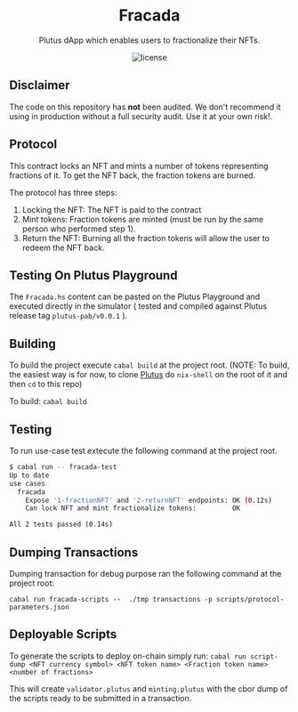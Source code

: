 <h1 align="center">
  Fracada
</h1>
<p align="center">Plutus dApp which enables users to fractionalize their NFTs.</p>

<p align="center"><img src="https://img.shields.io/badge/license-mit-blue?style=for-the-badge&logo=none" alt="license" /></p>

## Disclaimer

The code on this repository has **not** been audited. We don't recommend it using in production without a full security audit. Use it at your own risk!.

## Protocol

This contract locks an NFT and mints a number of tokens representing fractions of it. To get the NFT back, the fraction tokens are burned.

The protocol has three steps:

1. Locking the NFT: The NFT is paid to the contract
2. Mint tokens: Fraction tokens are minted (must be run by the same person who performed step 1).
3. Return the NFT: Burning all the fraction tokens will allow the user to redeem the NFT back.

## Testing On Plutus Playground

The `Fracada.hs` content can be pasted on the Plutus Playground and executed directly in the simulator ( tested and compiled against Plutus release tag `plutus-pab/v0.0.1` ).

## Building

To build the project execute `cabal build` at the project root.
(NOTE: To build, the easiest way is for now, to clone [Plutus](https://github.com/input-output-hk/plutus) do `nix-shell` on the root of it and then `cd` to this repo)

To build:
`cabal build`

## Testing

To run use-case test extecute the following command at the project root.
``` bash
$ cabal run -- fracada-test
Up to date
use cases
  fracada
    Expose '1-fractionNFT' and '2-returnNFT' endpoints: OK (0.12s)
    Can lock NFT and mint fractionalize tokens:         OK

All 2 tests passed (0.14s)
```

## Dumping Transactions

Dumping transaction for debug purpose ran the following command at the project root:

`cabal run fracada-scripts --  ./tmp transactions -p scripts/protocol-parameters.json`

## Deployable Scripts

To generate the scripts to deploy on-chain simply run:
`cabal run script-dump <NFT currency symbol> <NFT token name> <Fraction token name> <number of fractions>`

This will create `validator.plutus` and `minting.plutus` with the cbor dump of the scripts ready to be submitted in a transaction.
